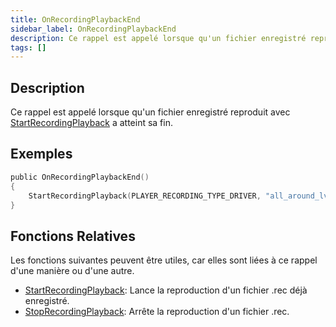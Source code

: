```yaml
---
title: OnRecordingPlaybackEnd
sidebar_label: OnRecordingPlaybackEnd
description: Ce rappel est appelé lorsque qu'un fichier enregistré reproduit avec StartRecordingPlayback a atteint sa fin.
tags: []
---
```


## Description

Ce rappel est appelé lorsque qu'un fichier enregistré reproduit avec [StartRecordingPlayback](../functions/StartRecordingPlayback) a atteint sa fin.

## Exemples

```c
public OnRecordingPlaybackEnd()
{
    StartRecordingPlayback(PLAYER_RECORDING_TYPE_DRIVER, "all_around_lv_bus"); // Cela relancera le fichier enregistré une fois qu'il aura fini de se reproduire.
}
```

## Fonctions Relatives

Les fonctions suivantes peuvent être utiles, car elles sont liées à ce rappel d'une manière ou d'une autre.

- [StartRecordingPlayback](../functions/StartRecordingPlayback): Lance la reproduction d'un fichier .rec déjà enregistré.
- [StopRecordingPlayback](../functions/StopRecordingPlayback): Arrête la reproduction d'un fichier .rec.
